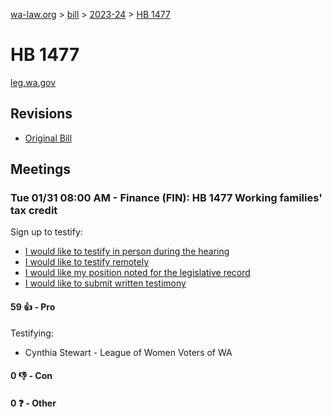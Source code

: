 [wa-law.org](/) > [bill](/bill/) > [2023-24](/bill/2023-24/) > [HB 1477](/bill/2023-24/hb/1477/)

# HB 1477
[leg.wa.gov](https://app.leg.wa.gov/billsummary?BillNumber=1477&Year=2023&Initiative=false)

## Revisions
* [Original Bill](1/)

## Meetings
### Tue 01/31 08:00 AM - Finance (FIN): HB 1477 Working families' tax credit
Sign up to testify:
* [I would like to testify in person during the hearing](https://app.leg.wa.gov/csi/Testifier/Add?chamber=House&mId=30554&aId=150029&caId=20947&tId=1)
* [I would like to testify remotely](https://app.leg.wa.gov/csi/Testifier/Add?chamber=House&mId=30554&aId=150029&caId=20947&tId=2)
* [I would like my position noted for the legislative record](https://app.leg.wa.gov/csi/Testifier/Add?chamber=House&mId=30554&aId=150029&caId=20947&tId=3)
* [I would like to submit written testimony](https://app.leg.wa.gov/csi/Testifier/Add?chamber=House&mId=30554&aId=150029&caId=20947&tId=4)

#### 59 👍 - Pro
Testifying:
* Cynthia Stewart - League of Women Voters of WA

#### 0 👎 - Con

#### 0 ❓ - Other
